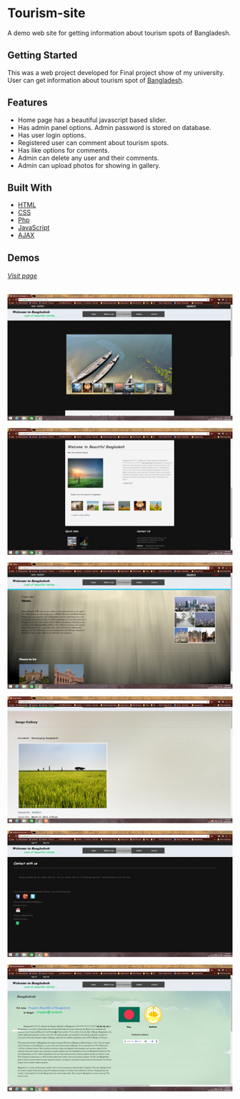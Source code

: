 # Tourism-site
A demo web site for getting information about tourism spots of Bangladesh. 

## Getting Started
This was a web project developed for Final project show of my university. User can get information about tourism spot of [Bangladesh](https://en.wikipedia.org/wiki/Bangladesh).

## Features
- Home page has a beautiful javascript based slider.
- Has admin panel options. Admin password is stored on database.
- Has user login options.
- Registered user can comment about tourism spots.
- Has like options for comments.
- Admin can delete any user and their comments.
- Admin can upload photos for showing in gallery.

## Built With

* [HTML](https://www.w3.org/html/) 
* [CSS](https://www.w3.org/Style/CSS/Overview.en.html) 
* [Php](http://php.net/manual/en/intro-whatis.php) 
* [JavaScript](https://www.javascript.com/) 
* [AJAX](https://www.javascript.com/https://developer.mozilla.org/en-US/docs/AJAX/Getting_Started)

## Demos
 ###### [Visit page](http://tourismbd.000webhostapp.com/)
![Home page](https://raw.githubusercontent.com/PialKanti/Tourism-site/master/img/Screenshot%20(1).png)

![Home page](https://raw.githubusercontent.com/PialKanti/Tourism-site/master/img/Screenshot%20(2).png)

![Tousrism spots](https://raw.githubusercontent.com/PialKanti/Tourism-site/master/img/Screenshot%20(3).png)

![Tousrism spots](https://raw.githubusercontent.com/PialKanti/Tourism-site/master/Screenshot%20(4).png)

![Tousrism spots](https://raw.githubusercontent.com/PialKanti/Tourism-site/master/Screenshot%20(5).png)

![Tousrism spots](https://raw.githubusercontent.com/PialKanti/Tourism-site/master/Screenshot%20(6).png)
